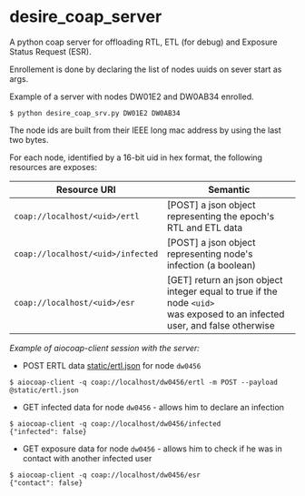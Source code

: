 desire_coap_server
==
A python coap server for offloading RTL, ETL (for debug) and Exposure Status Request (ESR).

Enrollement is done by declaring the list of nodes uuids on sever start as args. 

Example of a server with nodes DW01E2 and DW0AB34 enrolled.
```shell
$ python desire_coap_srv.py DW01E2 DW0AB34
```
The node ids are built from their IEEE long mac address by using the last two bytes.

For each node, identified by a 16-bit uid in hex format, the following resources are exposes:

| Resource URI                      | Semantic                                                                                                                      |
|-----------------------------------|-------------------------------------------------------------------------------------------------------------------------------|
| `coap://localhost/<uid>/ertl`     | [POST] a json object representing the epoch's RTL and ETL data                                                                |
| `coap://localhost/<uid>/infected` | [POST] a json object representing node's infection (a boolean)                                                                |
| `coap://localhost/<uid>/esr`      | [GET] return an json object integer equal to true if the node `<uid>`<br>was exposed to an infected user, and false otherwise |

*Example of aiocoap-client session with the server:*
- POST ERTL data [static/ertl.json](static/ertl.json) for node `dw0456`
```shell
$ aiocoap-client -q coap://localhost/dw0456/ertl -m POST --payload @static/ertl.json 
```
- GET infected data for node `dw0456` - allows him to declare an infection
```shell
$ aiocoap-client -q coap://localhost/dw0456/infected
{"infected": false}
```

- GET exposure data for node `dw0456` - allows him to check if he was in contact with another infected user
```shell
$ aiocoap-client -q coap://localhost/dw0456/esr
{"contact": false}
```

